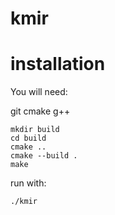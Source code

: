 # kmir
# installation

You will need:

git
cmake
g++

    mkdir build
    cd build
    cmake ..
    cmake --build .
    make
    
run with:
    
    ./kmir
    

